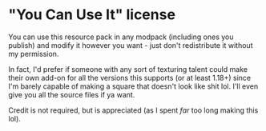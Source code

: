 # "You Can Use It" license

You can use this resource pack in any modpack (including ones you publish) and modify it however you want - just don't redistribute it without my permission.

In fact, I'd prefer if someone with any sort of texturing talent could make their own add-on for all the versions this supports (or at least 1.18+) since I'm barely capable of making a square that doesn't look like shit lol. I'll even give you all the source files if ya want.

Credit is not required, but is appreciated (as I spent *far* too long making this lol).